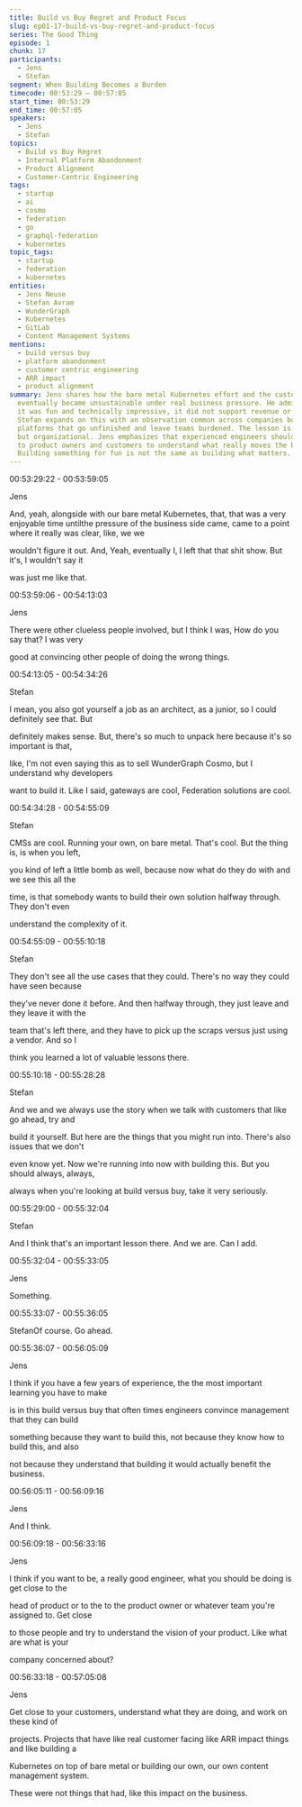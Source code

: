 ```yaml
---
title: Build vs Buy Regret and Product Focus
slug: ep01-17-build-vs-buy-regret-and-product-focus
series: The Good Thing
episode: 1
chunk: 17
participants:
  - Jens
  - Stefan
segment: When Building Becomes a Burden
timecode: 00:53:29 – 00:57:05
start_time: 00:53:29
end_time: 00:57:05
speakers:
  - Jens
  - Stefan
topics:
  - Build vs Buy Regret
  - Internal Platform Abandonment
  - Product Alignment
  - Customer-Centric Engineering
tags:
  - startup
  - ai
  - cosmo
  - federation
  - go
  - graphql-federation
  - kubernetes
topic_tags:
  - startup
  - federation
  - kubernetes
entities:
  - Jens Neuse
  - Stefan Avram
  - WunderGraph
  - Kubernetes
  - GitLab
  - Content Management Systems
mentions:
  - build versus buy
  - platform abandonment
  - customer centric engineering
  - ARR impact
  - product alignment
summary: Jens shares how the bare metal Kubernetes effort and the custom CMS project
  eventually became unsustainable under real business pressure. He admits that while
  it was fun and technically impressive, it did not support revenue or user growth.
  Stefan expands on this with an observation common across companies building internal
  platforms that go unfinished and leave teams burdened. The lesson is not just technical
  but organizational. Jens emphasizes that experienced engineers should get close
  to product owners and customers to understand what really moves the business forward.
  Building something for fun is not the same as building what matters.
---
```



00:53:29:22 - 00:53:59:05

Jens

And, yeah, alongside with our bare metal Kubernetes, that, that was a very enjoyable time untilthe pressure of the business side came, came to a point where it really was clear, like, we we

wouldn't figure it out. And, Yeah, eventually I, I left that that shit show. But it's, I wouldn't say it

was just me like that.

00:53:59:06 - 00:54:13:03

Jens

There were other clueless people involved, but I think I was, How do you say that? I was very

good at convincing other people of doing the wrong things.

00:54:13:05 - 00:54:34:26

Stefan

I mean, you also got yourself a job as an architect, as a junior, so I could definitely see that. But

definitely makes sense. But, there's so much to unpack here because it's so important is that,

like, I'm not even saying this as to sell WunderGraph Cosmo, but I understand why developers

want to build it. Like I said, gateways are cool, Federation solutions are cool.

00:54:34:28 - 00:54:55:09

Stefan

CMSs are cool. Running your own, on bare metal. That's cool. But the thing is, is when you left,

you kind of left a little bomb as well, because now what do they do with and we see this all the

time, is that somebody wants to build their own solution halfway through. They don't even

understand the complexity of it.

00:54:55:09 - 00:55:10:18

Stefan

They don't see all the use cases that they could. There's no way they could have seen because

they've never done it before. And then halfway through, they just leave and they leave it with the

team that's left there, and they have to pick up the scraps versus just using a vendor. And so I

think you learned a lot of valuable lessons there.

00:55:10:18 - 00:55:28:28

Stefan

And we and we always use the story when we talk with customers that like go ahead, try and

build it yourself. But here are the things that you might run into. There's also issues that we don't

even know yet. Now we're running into now with building this. But you should always, always,

always when you're looking at build versus buy, take it very seriously.

00:55:29:00 - 00:55:32:04

Stefan

And I think that's an important lesson there. And we are. Can I add.

00:55:32:04 - 00:55:33:05

Jens

Something.

00:55:33:07 - 00:55:36:05

StefanOf course. Go ahead.

00:55:36:07 - 00:56:05:09

Jens

I think if you have a few years of experience, the the most important learning you have to make

is in this build versus buy that often times engineers convince management that they can build

something because they want to build this, not because they know how to build this, and also

not because they understand that building it would actually benefit the business.

00:56:05:11 - 00:56:09:16

Jens

And I think.

00:56:09:18 - 00:56:33:16

Jens

I think if you want to be, a really good engineer, what you should be doing is get close to the

head of product or to the to the product owner or whatever team you're assigned to. Get close

to those people and try to understand the vision of your product. Like what are what is your

company concerned about?

00:56:33:18 - 00:57:05:08

Jens

Get close to your customers, understand what they are doing, and work on these kind of

projects. Projects that have like real customer facing like ARR impact things and like building a

Kubernetes on top of bare metal or building our own, our own content management system.

These were not things that had, like this impact on the business.

